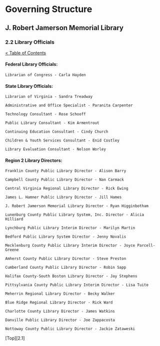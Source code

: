 [0]: ../README.md
[2.2]: library-officials.md

# Governing Structure
## J. Robert Jamerson Memorial Library
### 2.2 Library Officials
[< Table of Contents][0]

#### Federal Library Officials:

	Librarian of Congress - Carla Hayden

#### State Library Officials:

	Librarian of Virginia - Sandra Treadway

	Administrative and Office Specialist - Paranita Carpenter

	Technology Consultant - Rose Schooff

	Public Library Consultant - Kim Armentrout

	Continuing Education Consultant - Cindy Church

	Children & Youth Services Consultant - Enid Costley

	Library Evaluation Consultant - Nelson Worley

#### Region 2 Library Directors:

	Franklin County Public Library Director - Alison Barry

	Campbell County Public Library Director - Nan Carmack

	Central Virginia Regional Library Director - Rick Ewing

	James L. Hamner Public Library Director - Jill Hames

	J. Robert Jamerson Memorial Library Director - Ryan Higginbotham

	Lunenburg County Public Library System, Inc. Director - Alicia Hilliard

	Lynchburg Public Library Interim Director - Marilyn Martin

	Bedford Public Library System Director - Jenny Novalis

	Mecklenburg County Public Library Interim Director - Joyce Parcell-Greene

	Amherst County Public Library Director - Steve Preston

	Cumberland County Public Library Director - Robin Sapp

	Halifax County-South Boston Library Director - Jay Stephens

	Pittsylvania County Public Library Interim Director - Lisa Tuite

	Meherrin Regional Library Director - Becky Walker

	Blue Ridge Regional Library Director - Rick Ward

	Charlotte County Library Director - James Watkins

	Danville Public Library Director - Joe Zappacosta

	Nottoway County Public Library Director - Jackie Zataweski

[Top][2.1]